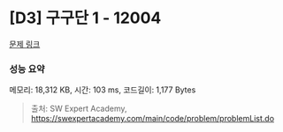 # [D3] 구구단 1 - 12004 

[문제 링크](https://swexpertacademy.com/main/code/problem/problemDetail.do?contestProbId=AXkcWgFa8sADFAS8) 

### 성능 요약

메모리: 18,312 KB, 시간: 103 ms, 코드길이: 1,177 Bytes



> 출처: SW Expert Academy, https://swexpertacademy.com/main/code/problem/problemList.do